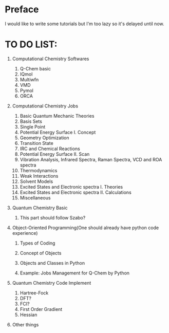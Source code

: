 # Preface

I would like  to write some tutorials but I'm too lazy so it's delayed until now.

# TO DO LIST:

1. Computational Chemistry Softwares

   1. Q-Chem basic
   2. IQmol
   3. Multiwfn
   4. VMD
   5. Pymol
   6. ORCA

2. Computational Chemistry Jobs

   1. Basic Quantum Mechanic Theories
   2. Basis Sets
   3. Single Point
   4. Potential Energy Surface I. Concept
   5. Geometry Optimization
   6. Transition State
   7. IRC and Chemical Reactions
   8. Potential Energy Surface II. Scan
   9. Vibration Analysis, Infrared Spectra, Raman Spectra, VCD and ROA spectra
   10. Thermodynamics
   11. Weak Interactions
   12. Solvent Models
   13. Excited States and Electronic spectra I. Theories
   14. Excited States and Electronic spectra II. Calculations
   15. Miscellaneous

3. Quantum Chemistry Basic

   1. This part should follow Szabo?

4. Object-Oriented Programming(One should already have python code experience)

   1. Types of Coding

   2. Concept of Objects

   3. Objects and Classes in Python

   4. Example: Jobs Management for Q-Chem by Python

      

5. Quantum Chemistry Code Implement

   1. Hartree-Fock
   2. DFT?
   3. FCI?
   4. First Order Gradient
   5. Hessian

6. Other things







